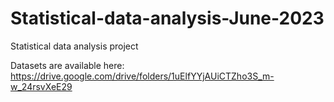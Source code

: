 # Statistical-data-analysis-June-2023
Statistical data analysis project

Datasets are available here: https://drive.google.com/drive/folders/1uElfYYjAUiCTZho3S_m-w_24rsvXeE29
